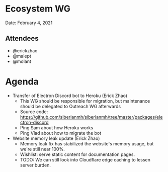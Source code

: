 # Ecosystem WG
Date: February 4, 2021

## Attendees
* @erickzhao
* @malept
* @molant

# Agenda
* Transfer of Electron Discord bot to Heroku (Erick Zhao)
  * This WG should be responsible for migration, but maintenance should be delegated to Outreach WG afterwards
  * Source code: https://github.com/siberianmh/siberianmh/tree/master/packages/electron-discord
  * Ping Sam about how Heroku works
  * Ping Vlad about how to migrate the bot
* Website memory leak update (Erick Zhao)
  * Memory leak fix has stabilized the website's memory usage, but we're still near 100%.
  * Wishlist: serve static content for documentation pages.
  * TODO: We can still look into Cloudflare edge caching to lessen server burden.
